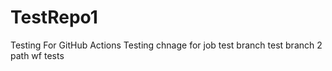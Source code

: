 # TestRepo1
Testing For GitHub Actions
Testing chnage for job
test branch
test branch 2 
path wf tests
